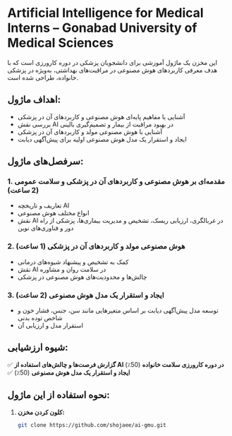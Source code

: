 #  Artificial Intelligence for Medical Interns – Gonabad University of Medical Sciences

این مخزن یک ماژول آموزشی برای دانشجویان پزشکی در دوره کارورزی است که با هدف معرفی کاربردهای هوش مصنوعی در مراقبت‌های بهداشتی، به‌ویژه در پزشکی خانواده، طراحی شده است.  

## **اهداف ماژول:**  
- آشنایی با مفاهیم پایه‌ای هوش مصنوعی و کاربردهای آن در پزشکی  
- بررسی نقش AI در بهبود مراقبت از بیمار و تصمیم‌گیری بالینی  
- آشنایی با هوش مصنوعی مولد و کاربردهای آن در پزشکی  
- ایجاد و استقرار یک مدل هوش مصنوعی اولیه برای پیش‌آگهی دیابت  

## **سرفصل‌های ماژول:**  

### **1. مقدمه‌ای بر هوش مصنوعی و کاربردهای آن در پزشکی و سلامت عمومی** (2 ساعت)  
- تعاریف و تاریخچه AI  
- انواع مختلف هوش مصنوعی  
- نقش AI در غربالگری، ارزیابی ریسک، تشخیص و مدیریت بیماری‌ها، پزشکی از راه دور و فناوری‌های نوین  

### **2. هوش مصنوعی مولد و کاربردهای آن در پزشکی** (1 ساعت)  
- کمک به تشخیص و پیشنهاد شیوه‌های درمانی  
- نقش AI در سلامت روان و مشاوره  
- چالش‌ها و محدودیت‌های هوش مصنوعی در پزشکی  

### **3. ایجاد و استقرار یک مدل هوش مصنوعی** (2 ساعت)  
- توسعه مدل پیش‌آگهی دیابت بر اساس متغیرهایی مانند سن، جنس، فشار خون و شاخص توده بدنی  
- استقرار مدل و ارزیابی آن  

## **شیوه ارزشیابی:**  
✅ **گزارش فرصت‌ها و چالش‌های استفاده از AI در دوره کارورزی سلامت خانواده** (50٪)  
✅ **ایجاد و استقرار یک مدل هوش مصنوعی** (50٪)  

## **نحوه استفاده از این ماژول:**  
1. **کلون کردن مخزن:**  
   ```bash
   git clone https://github.com/shojaee/ai-gmu.git
